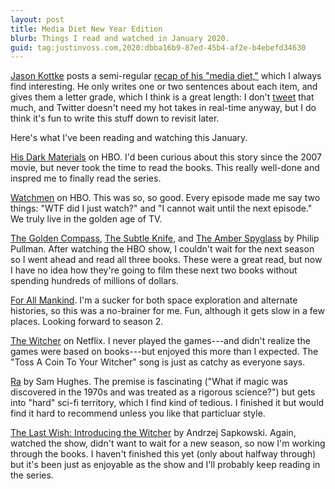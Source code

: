 ```yaml
---
layout: post
title: Media Diet New Year Edition
blurb: Things I read and watched in January 2020.
guid: tag:justinvoss.com,2020:dbba16b9-87ed-45b4-af2e-b4ebefd34630
---
```


[Jason Kottke][kottke] posts a semi-regular [recap of his "media diet,"][kottke-media-diet] which I always find interesting. He only writes one or two sentences about each item, and gives them a letter grade, which I think is a great length: I don't [tweet][my-twitter] that much, and Twitter doesn't need my hot takes in real-time anyway, but I do think it's fun to write this stuff down to revisit later.

[kottke]: https://kottke.org
[kottke-media-diet]: https://kottke.org/tag/media%20diet
[my-twitter]: http://twitter.com/justinvoss

Here's what I've been reading and watching this January.

[His Dark Materials](https://www.hbo.com/his-dark-materials) on HBO. I'd been curious about this story since the 2007 movie, but never took the time to read the books. This really well-done and inspred me to finally read the series.

[Watchmen](https://www.hbo.com/watchmen) on HBO. This was so, so good. Every episode made me say two things: "WTF did I just watch?" and "I cannot wait until the next episode." We truly live in the golden age of TV. 

[The Golden Compass](https://www.amazon.com/gp/product/B000FC1ICM/), [The Subtle Knife](https://www.amazon.com/gp/product/B000FC1KJS/), and [The Amber Spyglass](https://www.amazon.com/gp/product/B000FC1GJW/) by Philip Pullman. After watching the HBO show, I couldn't wait for the next season so I went ahead and read all three books. These were a great read, but now I have no idea how they're going to film these next two books without spending hundreds of millions of dollars.

[For All Mankind](https://tv.apple.com/us/show/for-all-mankind/umc.cmc.6wsi780sz5tdbqcf11k76mkp7). I'm a sucker for both space exploration and alternate histories, so this was a no-brainer for me. Fun, although it gets slow in a few places. Looking forward to season 2.

[The Witcher](https://www.netflix.com/title/80189685) on Netflix. I never played the games---and didn't realize the games were based on books---but enjoyed this more than I expected. The "Toss A Coin To Your Witcher" song is just as catchy as everyone says.

[Ra](https://www.amazon.com/gp/product/B07L9KLYPK/) by Sam Hughes. The premise is fascinating ("What if magic was discovered in the 1970s and was treated as a rigorous science?") but gets into "hard" sci-fi territory, which I find kind of tedious. I finished it but would find it hard to recommend unless you like that particluar style.

[The Last Wish: Introducing the Witcher](https://www.amazon.com/gp/product/B0010SIPT4/) by Andrzej Sapkowski. Again, watched the show, didn't want to wait for a new season, so now I'm working through the books. I haven't finished this yet (only about halfway through) but it's been just as enjoyable as the show and I'll probably keep reading in the series.